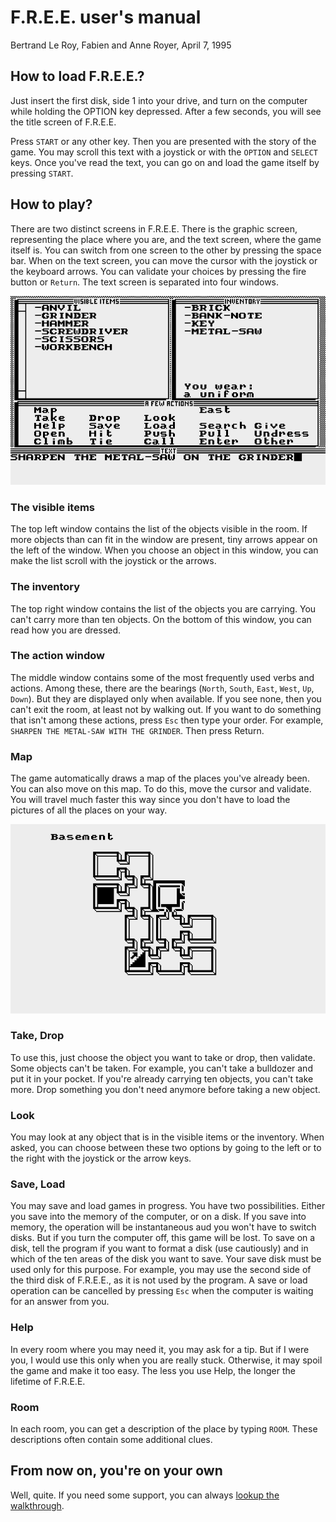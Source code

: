 ﻿# F.R.E.E. user's manual

Bertrand Le Roy, Fabien and Anne Royer, April 7, 1995

## How to load F.R.E.E.?

Just insert the first disk, side 1 into your drive, and turn on the computer while holding
the OPTION key depressed. After a few seconds, you will see the title screen of F.R.E.E.

Press `START` or any other key. Then you are presented with the story of the game. You
may scroll this text with a joystick or with the `OPTION` and `SELECT` keys. Once
you've read the text, you can go on and load the game itself by pressing `START`.

## How to play?

There are two distinct screens in F.R.E.E. There is the graphic screen, representing the
place where you are, and the text screen, where the game itself is. You can switch from
one screen to the other by pressing the space bar. When on the text screen, you can move
the cursor with the joystick or the keyboard arrows. You can validate your choices by
pressing the fire button or `Return`. The text screen is separated into four windows.

![The F.R.E.E. text screen](media/FREE_UI.png)

### The visible items

The top left window contains the list of the objects visible in the room. If more objects
than can fit in the window are present, tiny arrows appear on the left of the window.
When you choose an object in this window, you can make the list scroll with the joystick
or the arrows.

### The inventory

The top right window contains the list of the objects you are carrying. You can't carry
more than ten objects. On the bottom of this window, you can read how you are dressed.

### The action window

The middle window contains some of the most frequently used verbs and actions. Among
these, there are the bearings (`North`, `South`, `East`, `West`, `Up`, `Down`).
But they are displayed only when available. If you see none, then you can't exit the room, at
least not by walking out. If you want to do something that isn't among these actions,
press `Esc` then type your order. For example, `SHARPEN THE METAL-SAW WITH THE GRINDER`.
Then press Return.

### Map

The game automatically draws a map of the places you've already been. You can
also move on this map. To do this, move the cursor and validate. You will travel much
faster this way since you don't have to load the pictures of all the places on your way.

![The F.R.E.E. map](media/FREE_map.png)

### Take, Drop

To use this, just choose the object you want to take or drop, then validate. Some objects
can't be taken. For example, you can't take a bulldozer and put it in your pocket.
If you're already carrying ten objects, you can't take more. Drop something you don't need
anymore before taking a new object.

### Look

You may look at any object that is in the visible items or the inventory. When asked,
you can choose between these two options by going to the left or to the right with the
joystick or the arrow keys.

### Save, Load

You may save and load games in progress. You have two possibilities. Either you save
into the memory of the computer, or on a disk. If you save into memory, the operation
will be instantaneous aud you won't have to switch disks. But if you turn the computer
off, this game will be lost. To save on a disk, tell the program if you want to format
a disk (use cautiously) and in which of the ten areas of the disk you want to save.
Your save disk must be used only for this purpose. For example, you may use the second side
of the third disk of F.R.E.E., as it is not used by the program. A save or load operation
can be cancelled by pressing `Esc` when the computer is waiting for an answer from you.

### Help
In every room where you may need it, you may ask for a tip. But if I were you, I would
use this only when you are really stuck. Otherwise, it may spoil the game and make it
too easy. The less you use Help, the longer the lifetime of F.R.E.E.

### Room
In each room, you can get a description of the place by typing `ROOM`. These descriptions
often contain some additional clues.

## From now on, you're on your own

Well, quite. If you need some support, you can always [lookup the walkthrough](walkthrough.md).

